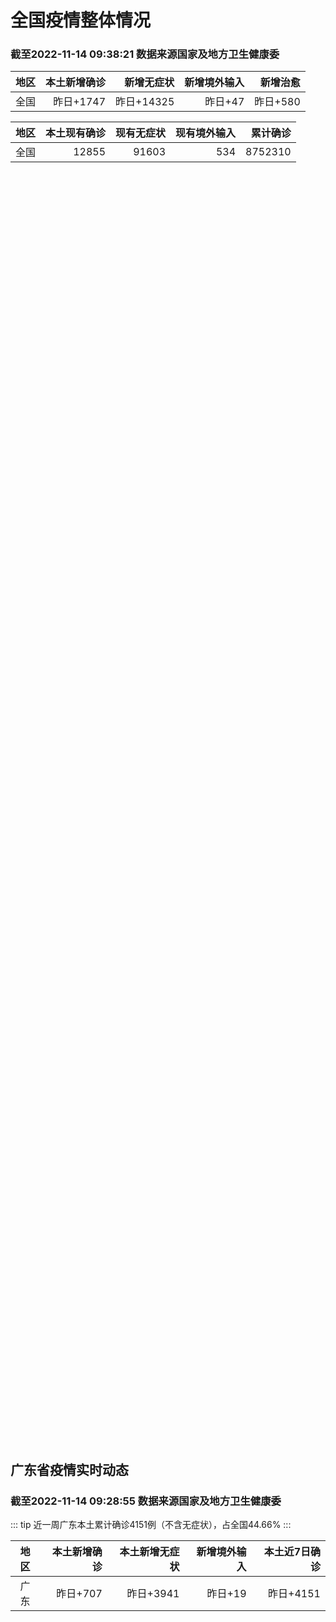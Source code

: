 
# 全国疫情整体情况
### 截至2022-11-14 09:38:21 数据来源国家及地方卫生健康委

|地区|本土新增确诊|新增无症状|新增境外输入|新增治愈|
|:--:|---:|---:|---:|---:|
|全国|昨日+1747|昨日+14325|昨日+47|昨日+580|

|地区|本土现有确诊|现有无症状|现有境外输入|累计确诊|
|:--:|---:|---:|---:|---:|
|全国|12855|91603|534|8752310|

<ChinaMap :dataList="dataList" :title="title"/>

<div id="chinaDayModify" style="width:100%;height:500px;margin-bottom:10px;"></div>
<div id="chinaAddHistoryData" style="width:100%;height:500px;margin-bottom:10px;"></div>
<div id="chinaNowHistoryData" style="width:100%;height:500px;margin-bottom:10px;"></div>
<div id="chinaTotalHistoryData" style="width:100%;height:500px;margin-bottom:10px;"></div>


## 广东省疫情实时动态
### 截至2022-11-14 09:28:55 数据来源国家及地方卫生健康委

::: tip 近一周广东本土累计确诊4151例（不含无症状），占全国44.66%
:::

|地区|本土新增确诊|本土新增无症状|新增境外输入|本土近7日确诊|
|:--:|---:|---:|---:|---:|
|广东|昨日+707|昨日+3941|昨日+19|昨日+4151|

<div id="guangdongModify" style="width:100%;height:500px;margin-bottom:10px;"></div>
<div id="guangdongTotalHistory" style="width:100%;height:500px;margin-bottom:10px;"></div>
<div id="guangzhouModifyHistory" style="width:100%;height:500px;margin-bottom:10px;"></div>


<script>
import * as echarts from 'echarts'
export default {
  data(){
    return {
      title: '新增本土确诊',
      dataList: [{name: '台湾', value: 0, addList: []},{name: '香港', value: 0, addList: []},{name: '湖北', value: 2, addList: [{name: '武汉', num: 2},
]},{name: '上海', value: 2, addList: [{name: '浦东', num: 1},
{name: '静安', num: 1},
]},{name: '吉林', value: 0, addList: []},{name: '广东', value: 707, addList: [{name: '广州', num: 656},
{name: '清远', num: 19},
{name: '茂名', num: 17},
{name: '韶关', num: 5},
{name: '珠海', num: 3},
]},{name: '海南', value: 1, addList: [{name: '海口', num: 1},
]},{name: '四川', value: 74, addList: [{name: '外省返川人员', num: 30},
{name: '成都', num: 30},
{name: '德阳', num: 9},
{name: '巴中', num: 3},
{name: '凉山', num: 2},
]},{name: '内蒙古', value: 81, addList: [{name: '呼和浩特', num: 75},
{name: '鄂尔多斯', num: 4},
{name: '赤峰', num: 2},
]},{name: '北京', value: 237, addList: [{name: '朝阳', num: 91},
{name: '海淀', num: 28},
{name: '通州', num: 24},
{name: '昌平', num: 21},
{name: '东城', num: 17},
]},{name: '福建', value: 17, addList: [{name: '厦门', num: 9},
{name: '漳州', num: 5},
{name: '福州', num: 3},
]},{name: '陕西', value: 17, addList: [{name: '西安', num: 7},
{name: '渭南', num: 5},
{name: '安康', num: 4},
{name: '汉中', num: 1},
]},{name: '浙江', value: 34, addList: [{name: '宁波', num: 13},
{name: '衢州', num: 6},
{name: '金华', num: 4},
{name: '湖州', num: 3},
{name: '杭州', num: 2},
]},{name: '黑龙江', value: 19, addList: [{name: '绥化', num: 10},
{name: '哈尔滨', num: 9},
]},{name: '山东', value: 4, addList: [{name: '青岛', num: 1},
{name: '枣庄', num: 1},
{name: '菏泽', num: 1},
{name: '济南', num: 1},
]},{name: '云南', value: 34, addList: [{name: '昭通市', num: 20},
{name: '红河', num: 11},
{name: '德宏州', num: 2},
{name: '保山市', num: 1},
]},{name: '江苏', value: 23, addList: [{name: '连云港', num: 17},
{name: '南京', num: 3},
{name: '盐城', num: 2},
{name: '泰州', num: 1},
]},{name: '天津', value: 6, addList: [{name: '宁河区', num: 4},
{name: '津南区', num: 2},
]},{name: '重庆', value: 150, addList: [{name: '秀山县', num: 29},
{name: '沙坪坝区', num: 25},
{name: '垫江县', num: 16},
{name: '开州区', num: 11},
{name: '渝中区', num: 8},
]},{name: '广西', value: 0, addList: []},{name: '新疆', value: 29, addList: [{name: '乌鲁木齐', num: 20},
{name: '喀什', num: 4},
{name: '和田', num: 3},
{name: '伊犁哈萨克自治州', num: 2},
]},{name: '辽宁', value: 3, addList: [{name: '沈阳', num: 3},
]},{name: '河北', value: 5, addList: [{name: '石家庄', num: 3},
{name: '沧州', num: 2},
]},{name: '山西', value: 34, addList: [{name: '吕梁', num: 11},
{name: '大同', num: 8},
{name: '忻州', num: 7},
{name: '晋城', num: 3},
{name: '晋中', num: 2},
]},{name: '河南', value: 225, addList: [{name: '郑州', num: 224},
{name: '许昌', num: 1},
]},{name: '湖南', value: 5, addList: [{name: '郴州', num: 2},
{name: '长沙', num: 1},
{name: '娄底', num: 1},
{name: '张家界', num: 1},
]},{name: '安徽', value: 3, addList: [{name: '淮北', num: 3},
]},{name: '江西', value: 0, addList: []},{name: '西藏', value: 5, addList: [{name: '未公布来源', num: 5},
]},{name: '甘肃', value: 7, addList: [{name: '兰州', num: 5},
{name: '陇南', num: 2},
]},{name: '贵州', value: 15, addList: [{name: '毕节', num: 6},
{name: '铜仁', num: 4},
{name: '贵阳', num: 3},
{name: '六盘水', num: 1},
{name: '安顺', num: 1},
]},{name: '澳门', value: 0, addList: []},{name: '青海', value: 8, addList: [{name: '西宁', num: 8},
]},{name: '宁夏', value: 0, addList: []},{name: '南海诸岛', value: 0, addList: []}]
    }
  },
  mounted () {
    const themeObj = {"color":["#2ec7c9","#b6a2de","#5ab1ef","#ffb980","#d87a80","#8d98b3","#e5cf0d","#97b552","#95706d","#dc69aa","#07a2a4","#9a7fd1","#588dd5","#f5994e","#c05050","#59678c","#c9ab00","#7eb00a","#6f5553","#c14089"],"backgroundColor":"rgba(0,0,0,0)","textStyle":{},"title":{"textStyle":{"color":"#008acd"},"subtextStyle":{"color":"#aaaaaa"}},"line":{"itemStyle":{"borderWidth":1},"lineStyle":{"width":2},"symbolSize":3,"symbol":"emptyCircle","smooth":true},"radar":{"itemStyle":{"borderWidth":1},"lineStyle":{"width":2},"symbolSize":3,"symbol":"emptyCircle","smooth":true},"bar":{"itemStyle":{"barBorderWidth":0,"barBorderColor":"#ccc"}},"pie":{"itemStyle":{"borderWidth":0,"borderColor":"#ccc"}},"scatter":{"itemStyle":{"borderWidth":0,"borderColor":"#ccc"}},"boxplot":{"itemStyle":{"borderWidth":0,"borderColor":"#ccc"}},"parallel":{"itemStyle":{"borderWidth":0,"borderColor":"#ccc"}},"sankey":{"itemStyle":{"borderWidth":0,"borderColor":"#ccc"}},"funnel":{"itemStyle":{"borderWidth":0,"borderColor":"#ccc"}},"gauge":{"itemStyle":{"borderWidth":0,"borderColor":"#ccc"}},"candlestick":{"itemStyle":{"color":"#d87a80","color0":"#2ec7c9","borderColor":"#d87a80","borderColor0":"#2ec7c9","borderWidth":1}},"graph":{"itemStyle":{"borderWidth":0,"borderColor":"#ccc"},"lineStyle":{"width":1,"color":"#aaaaaa"},"symbolSize":3,"symbol":"emptyCircle","smooth":true,"color":["#2ec7c9","#b6a2de","#5ab1ef","#ffb980","#d87a80","#8d98b3","#e5cf0d","#97b552","#95706d","#dc69aa","#07a2a4","#9a7fd1","#588dd5","#f5994e","#c05050","#59678c","#c9ab00","#7eb00a","#6f5553","#c14089"],"label":{"color":"#eeeeee"}},"map":{"itemStyle":{"areaColor":"#dddddd","borderColor":"#eeeeee","borderWidth":0.5},"label":{"color":"#d87a80"},"emphasis":{"itemStyle":{"areaColor":"rgba(254,153,78,1)","borderColor":"#444","borderWidth":1},"label":{"color":"rgb(100,0,0)"}}},"geo":{"itemStyle":{"areaColor":"#dddddd","borderColor":"#eeeeee","borderWidth":0.5},"label":{"color":"#d87a80"},"emphasis":{"itemStyle":{"areaColor":"rgba(254,153,78,1)","borderColor":"#444","borderWidth":1},"label":{"color":"rgb(100,0,0)"}}},"categoryAxis":{"axisLine":{"show":true,"lineStyle":{"color":"#008acd"}},"axisTick":{"show":true,"lineStyle":{"color":"#333"}},"axisLabel":{"show":true,"color":"#333"},"splitLine":{"show":false,"lineStyle":{"color":["#eee"]}},"splitArea":{"show":false,"areaStyle":{"color":["rgba(250,250,250,0.3)","rgba(200,200,200,0.3)"]}}},"valueAxis":{"axisLine":{"show":true,"lineStyle":{"color":"#008acd"}},"axisTick":{"show":true,"lineStyle":{"color":"#333"}},"axisLabel":{"show":true,"color":"#333"},"splitLine":{"show":true,"lineStyle":{"color":["#eee"]}},"splitArea":{"show":true,"areaStyle":{"color":["rgba(250,250,250,0.3)","rgba(200,200,200,0.3)"]}}},"logAxis":{"axisLine":{"show":true,"lineStyle":{"color":"#008acd"}},"axisTick":{"show":true,"lineStyle":{"color":"#333"}},"axisLabel":{"show":true,"color":"#333"},"splitLine":{"show":true,"lineStyle":{"color":["#eee"]}},"splitArea":{"show":true,"areaStyle":{"color":["rgba(250,250,250,0.3)","rgba(200,200,200,0.3)"]}}},"timeAxis":{"axisLine":{"show":true,"lineStyle":{"color":"#008acd"}},"axisTick":{"show":true,"lineStyle":{"color":"#333"}},"axisLabel":{"show":true,"color":"#333"},"splitLine":{"show":true,"lineStyle":{"color":["#eee"]}},"splitArea":{"show":false,"areaStyle":{"color":["rgba(250,250,250,0.3)","rgba(200,200,200,0.3)"]}}},"toolbox":{"iconStyle":{"borderColor":"#2ec7c9"},"emphasis":{"iconStyle":{"borderColor":"#18a4a6"}}},"legend":{"textStyle":{"color":"#333333"}},"tooltip":{"axisPointer":{"lineStyle":{"color":"#008acd","width":"1"},"crossStyle":{"color":"#008acd","width":"1"}}},"timeline":{"lineStyle":{"color":"#008acd","width":1},"itemStyle":{"color":"#008acd","borderWidth":1},"controlStyle":{"color":"#008acd","borderColor":"#008acd","borderWidth":0.5},"checkpointStyle":{"color":"#2ec7c9","borderColor":"#2ec7c9"},"label":{"color":"#008acd"},"emphasis":{"itemStyle":{"color":"#a9334c"},"controlStyle":{"color":"#008acd","borderColor":"#008acd","borderWidth":0.5},"label":{"color":"#008acd"}}},"visualMap":{"color":["#5ab1ef","#e0ffff"]},"dataZoom":{"backgroundColor":"rgba(47,69,84,0)","dataBackgroundColor":"#efefff","fillerColor":"rgba(182,162,222,0.2)","handleColor":"#008acd","handleSize":"100%","textStyle":{"color":"#333333"}},"markPoint":{"label":{"color":"#eeeeee"},"emphasis":{"label":{"color":"#eeeeee"}}}}

    echarts.registerTheme('dark', (themeObj))

    this.chartChDay = echarts.init(document.getElementById("chinaDayModify"), "dark")
,this.chartChAdd = echarts.init(document.getElementById("chinaAddHistoryData"), "dark")
,this.chartChNow = echarts.init(document.getElementById("chinaNowHistoryData"), "dark")
,this.chartChTotal = echarts.init(document.getElementById("chinaTotalHistoryData"), "dark")
,this.chartGdMod = echarts.init(document.getElementById("guangdongModify"), "dark")
,this.chartGdTotal = echarts.init(document.getElementById("guangdongTotalHistory"), "dark")
,this.chartGzMod = echarts.init(document.getElementById("guangzhouModifyHistory"), "dark")


    const option_gd_mod = {
      title: {
        text: '广东疫情新增趋势（人）'
      },
      tooltip: {
        trigger: 'axis',
        axisPointer: {
          type: 'cross',
          label: {
            backgroundColor: '#6a7985'
          }
        }
      },
      legend: {
        top: 20,
        data: [{name: '本土新增确诊',icon: 'rect'}, {name: '本土新增无症状',icon: 'rect'},{name: '新增境外输入',icon: 'rect'}]
      },
      grid: {
        left: '3%',
        right: '4%',
        bottom: '3%',
        containLabel: true
      },
      toolbox: {
        feature: {
          saveAsImage: {}
        }
      },
      xAxis: {
        type: 'category',
        boundaryGap: false,
        data: ["09.16","09.17","09.18","09.19","09.20","09.21","09.22","09.23","09.24","09.25","09.26","09.27","09.28","09.29","09.30","10.01","10.02","10.03","10.04","10.05","10.06","10.07","10.08","10.09","10.10","10.11","10.12","10.13","10.14","10.15","10.16","10.17","10.18","10.19","10.20","10.21","10.22","10.23","10.24","10.25","10.26","10.27","10.28","10.29","10.30","10.31","11.01","11.02","11.03","11.04","11.05","11.06","11.07","11.08","11.09","11.10","11.11","11.12","11.13",]
      },
      yAxis: {
        type: 'value'
      },
      series: [
        {
          name: '本土新增确诊',
          type: 'line',
          areaStyle: {},
          emphasis: {
            focus: 'series'
          },
          data: [3,2,1,0,3,1,2,5,6,7,12,4,18,16,22,17,19,27,34,37,41,47,34,31,38,43,36,53,60,35,23,36,50,26,27,19,32,23,33,45,15,27,63,83,291,242,125,103,195,219,252,224,319,592,500,546,760,727,707,]
        },
        {
          name: '本土新增无症状',
          type: 'line',
          areaStyle: {},
          emphasis: {
            focus: 'series'
          },
          data: [1,1,2,1,2,2,4,0,0,5,5,2,5,15,21,10,24,16,24,27,34,27,21,24,25,11,17,21,29,29,38,61,48,58,62,74,59,70,62,67,84,88,136,195,468,458,298,356,470,669,1330,1882,2330,2611,2507,2461,2996,3541,3941,]
        },
        {
          name: '新增境外输入',
          type: 'line',
          areaStyle: {},
          emphasis: {
            focus: 'series'
          },
          data: [15,7,11,15,12,13,14,15,12,19,14,15,21,15,11,29,11,19,18,19,27,10,14,27,27,14,17,15,24,18,18,11,12,14,25,17,9,19,12,6,5,11,14,14,8,7,10,12,13,9,21,10,12,16,14,23,9,15,19,]
        }
      ]
    };

    const option_gd_total = {
      title: {
        text: '广东疫情概览（人）'
      },
      tooltip: {
        trigger: 'axis',
        axisPointer: {
          type: 'cross',
          label: {
            backgroundColor: '#6a7985'
          }
        }
      },
      legend: {
        top: 20,
        data: [{name: '累计确诊',icon: 'rect'},{name: '累计治愈',icon: 'rect'}]
      },
      grid: {
        left: '3%',
        right: '4%',
        bottom: '3%',
        containLabel: true
      },
      toolbox: {
        feature: {
          saveAsImage: {}
        }
      },
      xAxis: {
        type: 'category',
        boundaryGap: false,
        data: ["09.16","09.17","09.18","09.19","09.20","09.21","09.22","09.23","09.24","09.25","09.26","09.27","09.28","09.29","09.30","10.01","10.02","10.03","10.04","10.05","10.06","10.07","10.08","10.09","10.10","10.11","10.12","10.13","10.14","10.15","10.16","10.17","10.18","10.19","10.20","10.21","10.22","10.23","10.24","10.25","10.26","10.27","10.28","10.29","10.30","10.31","11.01","11.02","11.03","11.04","11.05","11.06","11.07","11.08","11.09","11.10","11.11","11.12","11.13",]
      },
      yAxis: {
        type: 'value'
      },
      series: [
        {
          name: '累计确诊',
          type: 'line',
          areaStyle: {},
          emphasis: {
            focus: 'series'
          },
          data: [9762,9771,9783,9798,9813,9827,9843,9863,9881,9905,9931,9950,9991,10022,10055,10101,10131,10177,10229,10285,10353,10410,10458,10516,10581,10638,10691,10759,10843,10896,10947,10994,11056,11106,11138,11174,11215,11257,11302,11353,11373,11411,11488,11585,11884,12133,12268,12383,12591,12819,13092,13336,13657,14264,14779,15348,16117,16859,17585,]
        },
        {
          name: '累计治愈',
          type: 'line',
          areaStyle: {},
          emphasis: {
            focus: 'series'
          },
          data: [9140,9140,9140,9140,9140,9140,9529,9529,9529,9529,9529,9529,9529,9529,9529,9529,9529,9529,9529,9529,9877,9877,9877,9972,10007,10048,10091,10127,10127,10127,10178,10239,10298,10298,10298,10298,10298,10298,10298,10298,10298,10298,10298,10298,10298,10298,10298,10298,10298,10298,10298,10298,10298,11470,11470,11470,11470,11470,11470,]
        }
      ]
    };

    const option_gz_mod = {
      title: {
        text: '广州疫情新增趋势（人）'
      },
      tooltip: {
        trigger: 'axis',
        axisPointer: {
          type: 'cross',
          label: {
            backgroundColor: '#6a7985'
          }
        }
      },
      legend: {
        top: 20,
        data: [{name: '本土新增确诊',icon: 'rect'},{name: '本土新增无症状',icon: 'rect'}]
      },
      grid: {
        left: '3%',
        right: '4%',
        bottom: '3%',
        containLabel: true
      },
      toolbox: {
        feature: {
          saveAsImage: {}
        }
      },
      xAxis: {
        type: 'category',
        boundaryGap: false,
        data: ["0916","0917","0918","0919","0920","0921","0922","0923","0924","0925","0926","0927","0928","0929","0930","1001","1002","1003","1004","1005","1006","1007","1008","1009","1010","1011","1012","1013","1014","1015","1016","1017","1018","1019","1020","1021","1022","1023","1024","1025","1026","1027","1028","1029","1030","1031","1101","1102","1103","1104","1105","1106","1107","1108","1109","1110","1111","1112","1113",]
      },
      yAxis: {
        type: 'value'
      },
      series: [
        {
          name: '本土新增确诊',
          type: 'line',
          areaStyle: {},
          emphasis: {
            focus: 'series'
          },
          data: [0,1,0,0,0,0,1,4,5,2,2,0,1,1,2,0,5,10,12,14,21,17,18,5,13,6,10,25,23,20,3,16,22,6,10,12,18,16,22,27,11,19,54,66,232,190,85,83,149,168,183,158,232,478,423,466,694,662,656,]
        },
        {
          name: '本土新增无症状',
          type: 'line',
          areaStyle: {},
          emphasis: {
            focus: 'series'
          },
          data: [1,0,1,0,1,2,4,0,0,0,1,1,0,2,0,0,3,7,5,13,8,12,9,15,1,2,7,3,8,16,27,43,31,44,46,46,39,53,43,46,39,46,85,125,295,289,253,323,430,635,1259,1813,2263,2546,2430,2358,2921,3464,3876,]
        }
      ]
    };

    const option_ch_day  = {
      series: [
        {
          type: 'treemap',
          data: [
            {
              name: '本土新增确诊昨日+1747',
              value: 1747,
            },
            {
              name: '新增无症状昨日+14325',
              value: 14325,
            },
            {
              name: '新增境外输入昨日+47',
              value: 47,
            },
            {
              name: '新增治愈昨日+580',
              value: 580,
            },
          ]
        }
      ]
    };

    const option_ch_add = {
      title: {
        text: '新增疫情整体走势'
      },
      tooltip: {
        trigger: 'axis',
        axisPointer: {
          type: 'cross',
          label: {
            backgroundColor: '#6a7985'
          }
        }
      },
      legend: {
        top: 20,
        data: [{name: '本土确诊',icon: 'rect'}, {name: '无症状感染',icon: 'rect'},{name: '新增境外输入',icon: 'rect'}]
      },
      grid: {
        left: '3%',
        right: '4%',
        bottom: '3%',
        containLabel: true
      },
      toolbox: {
        feature: {
          saveAsImage: {}
        }
      },
      xAxis: {
        type: 'category',
        boundaryGap: false,
        data: ["09.14","09.15","09.16","09.17","09.18","09.19","09.20","09.21","09.22","09.23","09.24","09.25","09.26","09.27","09.28","09.29","09.30","10.01","10.02","10.03","10.04","10.05","10.06","10.07","10.08","10.09","10.10","10.11","10.12","10.13","10.14","10.15","10.16","10.17","10.18","10.19","10.20","10.21","10.22","10.23","10.24","10.25","10.26","10.27","10.28","10.29","10.30","10.31","11.01","11.02","11.03","11.04","11.05","11.06","11.07","11.08","11.09","11.10","11.11","11.12","11.13",]
      },
      yAxis: {
        type: 'value'
      },
      series: [
        {
          name: '本土确诊',
          type: 'line',
          areaStyle: {},
          emphasis: {
            focus: 'series'
          },
          data: [126,102,76,106,92,104,123,114,121,129,159,235,173,119,106,97,106,116,189,250,223,183,216,447,441,373,427,374,322,249,291,174,182,208,204,164,158,159,155,173,205,297,193,214,324,353,479,498,409,531,704,596,526,535,843,1294,1133,1150,1452,1675,1747,]
        },
        {
          name: '无症状感染',
          type: 'line',
          areaStyle: {},
          emphasis: {
            focus: 'series'
          },
          data: [823,746,505,930,715,525,485,512,627,624,601,597,636,625,526,625,549,432,466,626,747,1005,1267,1301,1307,1566,1662,1386,1154,1010,900,668,534,587,630,643,638,658,683,751,875,944,924,1123,1153,1566,2220,2221,2346,2669,3167,3063,3894,4961,6632,6882,7691,9385,10351,13086,14325,]
        },
        {
          name: '新增境外输入',
          type: 'line',
          areaStyle: {},
          emphasis: {
            focus: 'series'
          },
          data: [41,59,64,48,55,48,43,51,54,59,58,60,72,75,64,59,66,63,51,57,50,46,72,54,62,61,64,43,50,64,70,70,63,42,43,47,56,56,52,48,41,41,38,48,53,48,42,49,56,50,53,61,62,34,47,52,52,59,52,36,47,]
        }
      ]
    };

    const option_ch_now = {
      title: {
        text: '现有疫情整体走势'
      },
      tooltip: {
        trigger: 'axis',
        axisPointer: {
          type: 'cross',
          label: {
            backgroundColor: '#6a7985'
          }
        }
      },
      legend: {
        top: 20,
        data: [{name: '本土确诊',icon: 'rect'}, {name: '无症状感染',icon: 'rect'},{name: '新增境外输入',icon: 'rect'}]
      },
      grid: {
        left: '3%',
        right: '4%',
        bottom: '3%',
        containLabel: true
      },
      toolbox: {
        feature: {
          saveAsImage: {}
        }
      },
      xAxis: {
        type: 'category',
        boundaryGap: false,
        data: ["09.14","09.15","09.16","09.17","09.18","09.19","09.20","09.21","09.22","09.23","09.24","09.25","09.26","09.27","09.28","09.29","09.30","10.01","10.02","10.03","10.04","10.05","10.06","10.07","10.08","10.09","10.10","10.11","10.12","10.13","10.14","10.15","10.16","10.17","10.18","10.19","10.20","10.21","10.22","10.23","10.24","10.25","10.26","10.27","10.28","10.29","10.30","10.31","11.01","11.02","11.03","11.04","11.05","11.06","11.07","11.08","11.09","11.10","11.11","11.12","11.13",]
      },
      yAxis: {
        type: 'value'
      },
      series: [
        {
          name: '本土确诊',
          type: 'line',
          areaStyle: {},
          emphasis: {
            focus: 'series'
          },
          data: [4334,3681,3502,3293,3070,2881,2726,2606,2494,2477,2395,2404,2381,2378,2365,2359,2301,2314,2306,2341,2261,2263,2329,2666,2977,3240,3460,3637,3779,3824,3906,3854,3808,3777,3677,3595,3529,3362,3245,3179,3062,3127,3104,3107,3252,3440,3751,4101,4324,4641,5070,5473,5792,6113,6742,7801,8635,9385,10387,11647,12855,]
        },
        {
          name: '无症状感染',
          type: 'line',
          areaStyle: {},
          emphasis: {
            focus: 'series'
          },
          data: [550,565,586,572,576,577,571,577,564,563,552,558,585,613,632,610,608,631,623,629,615,620,628,633,641,646,644,623,618,632,657,650,655,636,635,623,624,624,629,605,592,578,562,551,549,547,527,537,530,523,527,530,532,504,502,512,520,530,532,528,534,]
        },
        {
          name: '新增境外输入',
          type: 'line',
          areaStyle: {},
          emphasis: {
            focus: 'series'
          },
          data: [20206,18729,18148,17756,17213,16241,14762,14010,13518,11627,11277,10573,10414,10373,10105,9829,9770,9618,8814,8449,8109,8069,8744,9419,10193,11206,11944,12805,13455,13998,14442,14606,14679,14750,14715,14774,14658,14360,14193,14094,14026,14399,14475,14817,15140,15931,17538,19036,20631,22423,24734,26924,30018,34158,39861,45493,51292,59141,67715,79170,91603,]
        }
      ]
    };

    const option_ch_total = {
      title: {
        text: '累计疫情整体走势'
      },
      tooltip: {
        trigger: 'axis',
        axisPointer: {
          type: 'cross',
          label: {
            backgroundColor: '#6a7985'
          }
        }
      },
      legend: {
        top: 20,
        data: [{name: '确诊(含港澳台)', con: 'rect'}, {name: '死亡(含港澳台)',icon: 'rect'}]
      },
      grid: {
        left: '3%',
        right: '4%',
        bottom: '3%',
        containLabel: true
      },
      toolbox: {
        feature: {
          saveAsImage: {}
        }
      },
      xAxis: {
        type: 'category',
        boundaryGap: false,
        data: ["09.14","09.15","09.16","09.17","09.18","09.19","09.20","09.21","09.22","09.23","09.24","09.25","09.26","09.27","09.28","09.29","09.30","10.01","10.02","10.03","10.04","10.05","10.06","10.07","10.08","10.09","10.10","10.11","10.12","10.13","10.14","10.15","10.16","10.17","10.18","10.19","10.20","10.21","10.22","10.23","10.24","10.25","10.26","10.27","10.28","10.29","10.30","10.31","11.01","11.02","11.03","11.04","11.05","11.06","11.07","11.08","11.09","11.10","11.11","11.12","11.13",]
      },
      yAxis: {
        type: 'value'
      },
      series: [
        {
          name: '确诊(含港澳台)',
          type: 'line',
          areaStyle: {},
          emphasis: {
            focus: 'series'
          },
          data: [6455788,6502479,6545234,6585920,6626392,6655661,6701113,6748819,6792066,6833790,6872895,6912675,6942179,6988610,7037863,7083359,7127469,7171159,7215114,7249310,7299603,7355347,7402656,7454504,7499946,7499946,7578751,7621171,7621171,7621171,7778306,7822739,7865269,7895059,7895059,7895059,8026778,8064765,8101522,8137786,8137786,8137786,8246496,8283181,8318921,8352484,8385213,8409023,8444367,8478830,8510115,8538758,8565587,8591083,8609153,8635852,8662662,8686925,8709454,8731122,8752310,]
        },
        {
          name: '死亡(含港澳台)',
          type: 'line',
          areaStyle: {},
          emphasis: {
            focus: 'series'
          },
          data: [25428,25491,25553,25603,25671,25712,25744,25792,25868,26074,26132,26176,26244,26278,26330,26388,26446,26500,26568,26609,21422,26706,26769,26823,26823,26823,26823,26823,26823,26823,26823,26823,26823,26823,26823,26823,26823,26823,26823,26823,26823,26823,26823,26823,26823,26823,26823,26823,26823,26823,26823,26823,26823,26823,28900,28939,28939,28939,28939,28939,28939,]
        }
      ]
    };

    this.chartGdMod.setOption(option_gd_mod);
    this.chartGdTotal.setOption(option_gd_total);
    this.chartGzMod.setOption(option_gz_mod);
    this.chartChDay.setOption(option_ch_day);
    this.chartChAdd.setOption(option_ch_add);
    this.chartChNow.setOption(option_ch_now);
    this.chartChTotal.setOption(option_ch_total);

    window.onresize = () => {
      this.chartGdMod.resize()
      this.chartGdTotal.resize()
      this.chartGzMod.resize()
      this.chartChDay.resize()
      this.chartChAdd.resize()
      this.chartChNow.resize()
      this.chartChTotal.resize()
    }
  }
}
</script>

## 广东省各地区疫情情况

::: danger 366个中高风险地区
:::

|地区|本土新增确诊|本土新增无症状|本土近7日确诊|中高风险地区|
|:--:|---:|---:|---:|---:|
|广州|+656|+3876|+3611|+145|
|清远|+19|+3|+117|+7|
|茂名|+17|+7|+214|+115|
|韶关|+5|+1|+8|+2|
|珠海|+3|+2|+5|0|
|深圳|+2|+4|+14|+5|
|佛山|+1|+21|+8|0|
|东莞|+1|+16|+9|+20|
|阳江|+1|+2|+4|+3|
|汕头|+1|+1|+140|+21|
|河源|+1|0|+1|0|
|梅州|0|+3|0|+9|
|中山|0|+2|+4|+6|
|揭阳|0|+2|0|+5|
|惠州|0|+1|+4|+7|
|潮州|0|0|+4|+2|
|湛江|0|0|+4|+14|
|肇庆|0|0|+3|0|
|江门|0|0|+1|+5|
|汕尾|0|0|0|0|
|云浮|0|0|0|0|


## 广东疫情热点动态

  
### 11-14 08:55
::: tip 深圳昨日新增2例确诊病例和4例无症状感染者，详情公布
据深圳卫健委，11月13日0-24时，深圳新增2例新冠肺炎确诊病例和4例新冠病毒无症状感染者。其中，在闭环管理的重点人员筛查中发现3例，在集中隔离观察人员中发现2例，在主动就诊中发现1例。01新增病例...

信息来源：界面新闻

[阅读全文](https://h5.baike.qq.com/mobile/landing.html?docid=20221114A015KO00&isNews=1&adtag=wxjk.yqssc.yqdt)
:::

### 11-14 02:53
::: tip 海珠区发布继续实施强化疫情防控措施区域示意图
文/羊城晚报全媒体记者 邹丽珍11月14日凌晨，广州市海珠区发布通告称，海珠区11月11日起连续3天加强全域防控措施取得一定成效，但根据最新监测情况，疫情传播风险尚未完全阻断，仍存在较大不确定性，防控...

信息来源：羊城派

[阅读全文](https://h5.baike.qq.com/mobile/landing.html?docid=20221114A00AJ300&isNews=1&adtag=wxjk.yqssc.yqdt)
:::

### 11-14 00:43
::: tip 广州天河：11月14日开展全区全员核酸检测
文/羊城晚报全媒体记者 鄢敏 丰西西11月13日晚，广州市天河区新型冠状病毒肺炎疫情防控指挥部办公室发布通告：天河区定于2022年11月14日开展全区户籍人口、外来人员全员核酸检测工作。有关事项通告如...

信息来源：羊城派

[阅读全文](https://h5.baike.qq.com/mobile/landing.html?docid=20221114A006ZJ00&isNews=1&adtag=wxjk.yqssc.yqdt)
:::

### 11-14 00:13
::: tip 广州荔湾：强化社会面疫情防控措施延长至18日24时
文/羊城晚报全媒体记者 曾潇11月13日晚，广州市荔湾区发布通告称，根据当前疫情防控形势，经专家研判，决定继续强化荔湾区社会面疫情防控。全文如下：广州市荔湾区新型冠状病毒肺炎疫情防控指挥部办公室关于继...

信息来源：羊城派

[阅读全文](https://h5.baike.qq.com/mobile/landing.html?docid=20221114A0047A00&isNews=1&adtag=wxjk.yqssc.yqdt)
:::

### 11-14 00:06
::: tip 深圳坪山2个餐饮场所未按要求执行疫情防控有关措施被立案调查
近日，深圳市坪山区疾控部门在流调溯源中发现位于坪山街道的骏群点心楼坪山店、港味轩餐厅经营者违反疫情防控规定，未严格执行进入人员测温、扫码等防控措施，造成疫情传播风险。目前，坪山区相关部门对骏群点心楼坪...

信息来源：南方PLUS

[阅读全文](https://h5.baike.qq.com/mobile/landing.html?docid=20221114A0037V00&isNews=1&adtag=wxjk.yqssc.yqdt)
:::

### 11-14 00:06
::: tip 中山疾控：小榄、广州疫情病毒高度同源，存在隐匿传播风险
11月13日下午，中山市小榄镇新冠肺炎疫情流调综合作业中心，针对小榄“11·12”疫情的流调工作仍在紧张持续开展。在国家优化防控20条措施出台之后，如何结合目前疫情防控形势特点，优化调整疫情防控措施，...

信息来源：南方PLUS

[阅读全文](https://h5.baike.qq.com/mobile/landing.html?docid=20221114A0037T00&isNews=1&adtag=wxjk.yqssc.yqdt)
:::

### 11-14 00:06
::: tip 11月13日惠阳区新增1例新冠病毒无症状感染者
11月13日0—22时，惠州市惠阳区新增1例新冠病毒无症状感染者，为省外返惠人员，居家隔离中发现。新增病例情况：男，15岁，学生，住惠阳区新圩镇打禾岗福源居。11月13日由家人自驾从省外返惠，向社区报...

信息来源：南方PLUS

[阅读全文](https://h5.baike.qq.com/mobile/landing.html?docid=20221114A0037W00&isNews=1&adtag=wxjk.yqssc.yqdt)
:::

### 11-14 08:40
::: tip 2022年11月14日广东省新冠肺炎疫情情况
                                                        　　11月13日0-24时，全省新增本土确诊病例219例（广州189例，深圳2例，珠海1...

信息来源：广东省卫生健康委员会

[阅读全文](https://h5.baike.qq.com/mobile/landing.html?docid=WJW20221114CO29VKG1&isNews=1&adtag=wxjk.yqssc.yqdt)
:::

### 11-13 23:34
::: tip 广州越秀：进一步强化社会面疫情防控措施延长至11月18日24时
文/羊城晚报全媒体记者 谭铮11月13日晚，广州市越秀区发布《广州市越秀区新型冠状病毒肺炎疫情防控指挥部关于强化部分区域社会面疫情防控措施的通告（第31号）》，通告称，延长《广州市越秀区新型冠状病毒肺...

信息来源：羊城派

[阅读全文](https://h5.baike.qq.com/mobile/landing.html?docid=20221113A07IB800&isNews=1&adtag=wxjk.yqssc.yqdt)
:::

### 11-13 22:25
::: tip 疫情下的珠海航展：中国民航期待爆发，国产大飞机打破竞争格局
家住上海的小杨11月1日就飞到了珠海，在当地的酒店入住，等待珠海航展的开幕。两年举办一次的珠海航展，一直是航空业的盛会。今年的珠海航展自11月8日到11月13日举办，进入会场也采取了严格的防疫措施，包...

信息来源：第一财经

[阅读全文](https://h5.baike.qq.com/mobile/landing.html?docid=20221113A075E400&isNews=1&adtag=wxjk.yqssc.yqdt)
:::


## 广州疫情热点动态

  
### 11-14 02:53
::: tip 海珠区发布继续实施强化疫情防控措施区域示意图
文/羊城晚报全媒体记者 邹丽珍11月14日凌晨，广州市海珠区发布通告称，海珠区11月11日起连续3天加强全域防控措施取得一定成效，但根据最新监测情况，疫情传播风险尚未完全阻断，仍存在较大不确定性，防控...

信息来源：羊城派

[阅读全文](https://h5.baike.qq.com/mobile/landing.html?docid=20221114A00AJ300&isNews=1&adtag=wxjk.yqssc.yqdt)
:::

### 11-14 00:43
::: tip 广州天河：11月14日开展全区全员核酸检测
文/羊城晚报全媒体记者 鄢敏 丰西西11月13日晚，广州市天河区新型冠状病毒肺炎疫情防控指挥部办公室发布通告：天河区定于2022年11月14日开展全区户籍人口、外来人员全员核酸检测工作。有关事项通告如...

信息来源：羊城派

[阅读全文](https://h5.baike.qq.com/mobile/landing.html?docid=20221114A006ZJ00&isNews=1&adtag=wxjk.yqssc.yqdt)
:::

### 11-14 00:13
::: tip 广州荔湾：强化社会面疫情防控措施延长至18日24时
文/羊城晚报全媒体记者 曾潇11月13日晚，广州市荔湾区发布通告称，根据当前疫情防控形势，经专家研判，决定继续强化荔湾区社会面疫情防控。全文如下：广州市荔湾区新型冠状病毒肺炎疫情防控指挥部办公室关于继...

信息来源：羊城派

[阅读全文](https://h5.baike.qq.com/mobile/landing.html?docid=20221114A0047A00&isNews=1&adtag=wxjk.yqssc.yqdt)
:::

### 11-14 10:14
::: tip 肇庆高新区发现1例核酸检测异常人员，初步轨迹公布
文/羊城晚报全媒体记者 杨再睿14日，记者从肇庆高新区新冠肺炎防控指挥办获悉，11月13日，肇庆高新区在跨区域协查中发现1名省外返肇人员核酸检测结果异常，已转至定点医疗机构隔离观察。该人员在肇庆市初步...

信息来源：羊城派

[阅读全文](https://h5.baike.qq.com/mobile/landing.html?docid=20221114A01XDY00&isNews=1&adtag=wxjk.yqssc.yqdt)
:::

### 11-14 08:55
::: tip 深圳昨日新增2例确诊病例和4例无症状感染者，详情公布
据深圳卫健委，11月13日0-24时，深圳新增2例新冠肺炎确诊病例和4例新冠病毒无症状感染者。其中，在闭环管理的重点人员筛查中发现3例，在集中隔离观察人员中发现2例，在主动就诊中发现1例。01新增病例...

信息来源：界面新闻

[阅读全文](https://h5.baike.qq.com/mobile/landing.html?docid=20221114A015KO00&isNews=1&adtag=wxjk.yqssc.yqdt)
:::

### 11-14 00:06
::: tip 11月13日惠阳区新增1例新冠病毒无症状感染者
11月13日0—22时，惠州市惠阳区新增1例新冠病毒无症状感染者，为省外返惠人员，居家隔离中发现。新增病例情况：男，15岁，学生，住惠阳区新圩镇打禾岗福源居。11月13日由家人自驾从省外返惠，向社区报...

信息来源：南方PLUS

[阅读全文](https://h5.baike.qq.com/mobile/landing.html?docid=20221114A0037W00&isNews=1&adtag=wxjk.yqssc.yqdt)
:::

### 11-14 00:06
::: tip 中山疾控：小榄、广州疫情病毒高度同源，存在隐匿传播风险
11月13日下午，中山市小榄镇新冠肺炎疫情流调综合作业中心，针对小榄“11·12”疫情的流调工作仍在紧张持续开展。在国家优化防控20条措施出台之后，如何结合目前疫情防控形势特点，优化调整疫情防控措施，...

信息来源：南方PLUS

[阅读全文](https://h5.baike.qq.com/mobile/landing.html?docid=20221114A0037T00&isNews=1&adtag=wxjk.yqssc.yqdt)
:::

### 11-14 00:06
::: tip 深圳坪山2个餐饮场所未按要求执行疫情防控有关措施被立案调查
近日，深圳市坪山区疾控部门在流调溯源中发现位于坪山街道的骏群点心楼坪山店、港味轩餐厅经营者违反疫情防控规定，未严格执行进入人员测温、扫码等防控措施，造成疫情传播风险。目前，坪山区相关部门对骏群点心楼坪...

信息来源：南方PLUS

[阅读全文](https://h5.baike.qq.com/mobile/landing.html?docid=20221114A0037V00&isNews=1&adtag=wxjk.yqssc.yqdt)
:::

### 11-14 08:40
::: tip 2022年11月14日广东省新冠肺炎疫情情况
                                                        　　11月13日0-24时，全省新增本土确诊病例219例（广州189例，深圳2例，珠海1...

信息来源：广东省卫生健康委员会

[阅读全文](https://h5.baike.qq.com/mobile/landing.html?docid=WJW20221114CO29VKG1&isNews=1&adtag=wxjk.yqssc.yqdt)
:::

### 11-13 23:34
::: tip 广州越秀：进一步强化社会面疫情防控措施延长至11月18日24时
文/羊城晚报全媒体记者 谭铮11月13日晚，广州市越秀区发布《广州市越秀区新型冠状病毒肺炎疫情防控指挥部关于强化部分区域社会面疫情防控措施的通告（第31号）》，通告称，延长《广州市越秀区新型冠状病毒肺...

信息来源：羊城派

[阅读全文](https://h5.baike.qq.com/mobile/landing.html?docid=20221113A07IB800&isNews=1&adtag=wxjk.yqssc.yqdt)
:::


